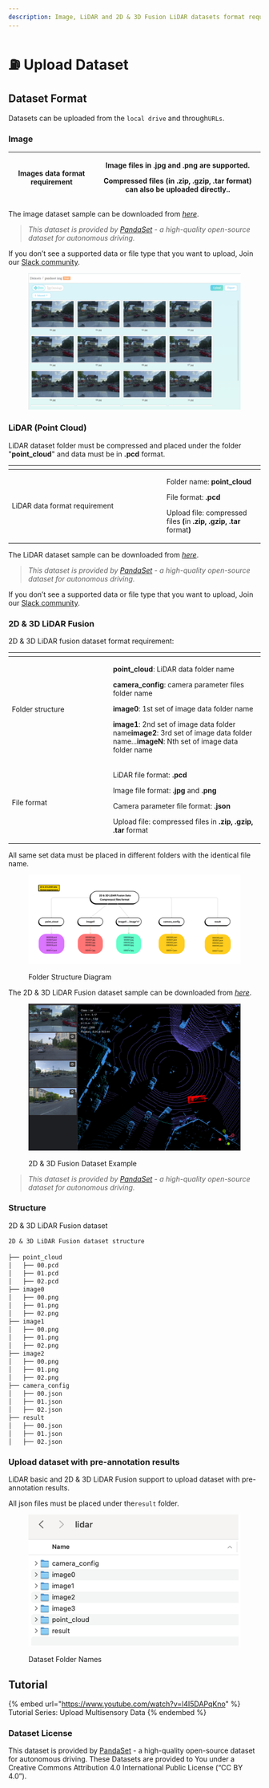 ```yaml
---
description: Image, LiDAR and 2D & 3D Fusion LiDAR datasets format requirement
---
```


# ⛽ Upload Dataset

## Dataset Format

Datasets can be uploaded from the `local drive` and through`URLs`.

### **Image**

| Images data format requirement | <p>Image files in .jpg and .png are supported.<br></p><p>Compressed files (in .zip, .gzip, .tar format) can also be uploaded directly..</p> |
| ------------------------------ | ------------------------------------------------------------------------------------------------------------------------------------------- |

The image dataset sample can be downloaded from [_here_](https://app.box.com/s/hskeiv45ie1q3l6wubte6vaphreh76z3).

> _This dataset is provided by_ [_PandaSet_](https://pandaset.org/) _- a high-quality open-source dataset for autonomous driving._

If you don’t see a supported data or file type that you want to upload, Join our [Slack community](https://join.slack.com/t/xtreme1io/shared\_invite/zt-1jhk36uzr-NpdpYXeQAEHN6rYJy5\_6pg).

<figure><img src="../.gitbook/assets/image (6).png" alt=""><figcaption></figcaption></figure>

### **LiDAR (Point Cloud)**

LiDAR dataset folder must be compressed and placed under the folder "**point\_cloud**" and data must be in **.pcd** format.

<table data-header-hidden><thead><tr><th width="295"></th><th></th></tr></thead><tbody><tr><td>LiDAR data format requirement</td><td><p>Folder name: <strong>point_cloud</strong></p><p>File format: <strong>.pcd</strong></p><p>Upload file: compressed files <strong>(</strong>in <strong>.zip, .gzip, .tar</strong> format<strong>)</strong></p></td></tr></tbody></table>

The LiDAR dataset sample can be downloaded from [_here_](https://app.box.com/s/quxqvns8vzhi2w0kt8iladg0nbqp8s1l).

> _This dataset is provided by_ [_PandaSet_](https://pandaset.org/) _- a high-quality open-source dataset for autonomous driving._

If you don’t see a supported data or file type that you want to upload, Join our [Slack community](https://join.slack.com/t/xtreme1io/shared\_invite/zt-1jhk36uzr-NpdpYXeQAEHN6rYJy5\_6pg).

### **2D & 3D LiDAR Fusion**

2D & 3D LiDAR fusion dataset format requirement:

<table data-header-hidden><thead><tr><th width="188"></th><th></th></tr></thead><tbody><tr><td>Folder structure</td><td><p><strong>point_cloud</strong>: LiDAR data folder name</p><p><strong>camera_config</strong>: camera parameter files folder name </p><p><strong>image0</strong>: 1st set of image data folder name</p><p><strong>image1</strong>: 2nd set of image data folder name<strong>image2</strong>: 3rd set of image data folder name...<strong>imageN</strong>: Nth set of image data folder name</p></td></tr><tr><td>File format</td><td><p>LiDAR file format: <strong>.pcd</strong></p><p>Image file format: <strong>.jpg</strong> and <strong>.png</strong></p><p>Camera parameter file format: <strong>.json</strong></p><p>Upload file: compressed files in <strong>.zip, .gzip, .tar</strong> format</p></td></tr></tbody></table>

All same set data must be placed in different folders with the identical file name.

<figure><img src="../.gitbook/assets/fold-structure.png" alt=""><figcaption><p>Folder Structure Diagram</p></figcaption></figure>

The 2D & 3D LiDAR Fusion dataset sample can be downloaded from [_here_](https://app.box.com/s/iuwytq16vakhiy6dlh3uxe4s65s03qu6).

<figure><img src="../.gitbook/assets/image (10).png" alt=""><figcaption><p>2D &#x26; 3D Fusion Dataset Example</p></figcaption></figure>

> _This dataset is provided by_ [_PandaSet_](https://pandaset.org/) _- a high-quality open-source dataset for autonomous driving._

### **Structure**

2D & 3D LiDAR Fusion dataset

```
2D & 3D LiDAR Fusion dataset structure

├── point_cloud
│   ├── 00.pcd
│   ├── 01.pcd
│   ├── 02.pcd
├── image0
│   ├── 00.png
│   ├── 01.png
│   ├── 02.png
├── image1
│   ├── 00.png
│   ├── 01.png
│   ├── 02.png
├── image2
│   ├── 00.png
│   ├── 01.png
│   ├── 02.png
├── camera_config
│   ├── 00.json
│   ├── 01.json
│   ├── 02.json
├── result
│   ├── 00.json
│   ├── 01.json
│   ├── 02.json
```

### **Upload dataset with pre-annotation results**

LiDAR basic and 2D & 3D LiDAR Fusion support to upload dataset with pre-annotation results.

All json files must be placed under the`result` folder.

<figure><img src="../.gitbook/assets/image (9).png" alt=""><figcaption><p>Dataset Folder Names</p></figcaption></figure>

## Tutorial

{% embed url="https://www.youtube.com/watch?v=l4I5DAPqKno" %}
Tutorial Series: Upload Multisensory Data
{% endembed %}

### **Dataset License**

This dataset is provided by [PandaSet](https://pandaset.org/) - a high-quality open-source dataset for autonomous driving. These Datasets are provided to You under a Creative Commons Attribution 4.0 International Public License (“CC BY 4.0”).
